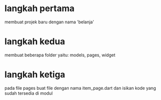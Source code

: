 # langkah pertama
membuat projek baru dengan nama 'belanja'
# langkah kedua
membuat beberapa folder yaitu: models, pages, widget
# langkah ketiga
pada file pages buat file dengan nama item_page.dart dan isikan kode yang sudah tersedia di modul
